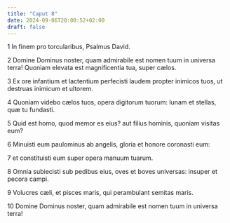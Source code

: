 ```yaml
---
title: "Caput 8"
date: 2024-09-06T20:00:52+02:00
draft: false
---
```



1 In finem pro torcularibus, Psalmus David.

2 Domine Dominus noster, quam admirabile est nomen tuum in universa terra! Quoniam elevata est magnificentia tua, super cælos.

3 Ex ore infantium et lactentium perfecisti laudem propter inimicos tuos, ut destruas inimicum et ultorem.

4 Quoniam videbo cælos tuos, opera digitorum tuorum: lunam et stellas, quæ tu fundasti.

5 Quid est homo, quod memor es eius? aut filius hominis, quoniam visitas eum?

6 Minuisti eum paulominus ab angelis, gloria et honore coronasti eum:

7 et constituisti eum super opera manuum tuarum.

8 Omnia subiecisti sub pedibus eius, oves et boves universas: insuper et pecora campi.

9 Volucres cæli, et pisces maris, qui perambulant semitas maris.

10 Domine Dominus noster, quam admirabile est nomen tuum in universa terra!

